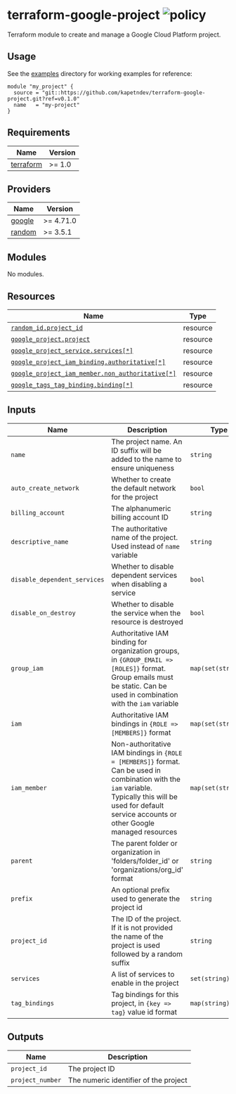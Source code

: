 # terraform-google-project ![policy](https://github.com/kapetndev/terraform-google-project/workflows/policy/badge.svg)

Terraform module to create and manage a Google Cloud Platform project.

## Usage

See the [examples](examples) directory for working examples for reference:

```hcl
module "my_project" {
  source = "git::https://github.com/kapetndev/terraform-google-project.git?ref=v0.1.0"
  name   = "my-project"
}
```

## Requirements

| Name | Version |
|------|---------|
| [terraform](https://www.terraform.io/) | >= 1.0 |

## Providers

| Name | Version |
|------|---------|
| [google](https://registry.terraform.io/providers/hashicorp/google/latest) | >= 4.71.0 |
| [random](https://registry.terraform.io/providers/hashicorp/random/latest) | >= 3.5.1 |

## Modules

No modules.

## Resources

| Name | Type |
|------|------|
| [`random_id.project_id`](https://registry.terraform.io/providers/hashicorp/random/latest/docs/resources/id) | resource |
| [`google_project.project`](https://registry.terraform.io/providers/hashicorp/google/latest/docs/resources/google_project) | resource |
| [`google_project_service.services[*]`](https://registry.terraform.io/providers/hashicorp/google/latest/docs/resources/google_project_service) | resource |
| [`google_project_iam_binding.authoritative[*]`](https://registry.terraform.io/providers/hashicorp/google/latest/docs/resources/google_project_iam) | resource |
| [`google_project_iam_member.non_authoritative[*]`](https://registry.terraform.io/providers/hashicorp/google/latest/docs/resources/google_project_iam) | resource |
| [`google_tags_tag_binding.binding[*]`](https://registry.terraform.io/providers/hashicorp/google/latest/docs/resources/tags_tag_binding) | resource |

## Inputs

| Name | Description | Type | Default | Required |
|------|-------------|------|---------|:--------:|
| `name` | The project name. An ID suffix will be added to the name to ensure uniqueness | `string` | | yes |
| `auto_create_network` | Whether to create the default network for the project | `bool` | `false` | no |
| `billing_account` | The alphanumeric billing account ID | `string` | `null` | no |
| `descriptive_name` | The authoritative name of the project. Used instead of `name` variable | `string` | `null` | no |
| `disable_dependent_services` | Whether to disable dependent services when disabling a service | `bool` | `false` | no |
| `disable_on_destroy` | Whether to disable the service when the resource is destroyed | `bool` | `true` | no |
| `group_iam` | Authoritative IAM binding for organization groups, in `{GROUP_EMAIL => [ROLES]}` format. Group emails must be static. Can be used in combination with the `iam` variable | `map(set(string))` | `{}` | no |
| `iam` | Authoritative IAM bindings in `{ROLE => [MEMBERS]}` format | `map(set(string))` | `{}` | no |
| `iam_member` | Non-authoritative IAM bindings in `{ROLE = [MEMBERS]}` format. Can be used in combination with the `iam` variable. Typically this will be used for default service accounts or other Google managed resources | `map(set(string))` | `{}` | no |
| `parent` | The parent folder or organization in 'folders/folder\_id' or 'organizations/org\_id' format | `string` | `null` | no |
| `prefix` | An optional prefix used to generate the project id | `string` | `null` | no |
| `project_id` | The ID of the project. If it is not provided the name of the project is used followed by a random suffix | `string` | null | no |
| `services` | A list of services to enable in the project | `set(string)` | `[]` | no |
| `tag_bindings` | Tag bindings for this project, in `{key => tag}` value id format | `map(string)` | `{}` | no |

## Outputs

| Name | Description |
|------|-------------|
| `project_id` | The project ID |
| `project_number` | The numeric identifier of the project |
